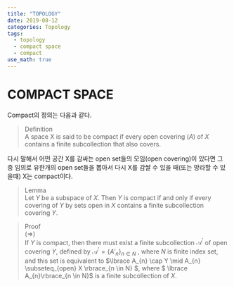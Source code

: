 ```yaml
---
title: "TOPOLOGY"
date: 2019-08-12
categories: Topology
tags:
  - topology
  - compact space
  - compact
use_math: true
---
```


# COMPACT SPACE

Compact의 정의는 다음과 같다.

>Definition<br>
>A space X is said to be compact if every open covering $\mathcal(A)$ of $X$ contains a finite subcollection that also covers.<br>

다시 말해서 어떤 공간 X를 감싸는 open set들의 모임(open covering)이 있다면 그 중 임의로 유한개의 open set들을 뽑아서 다시 X를 감쌀 수 있을 때(또는 망라할 수 있을때) X는 compact이다.

>Lemma<br>
>Let $Y$ be a subspace of $X$. Then $Y$ is compact if and only if every covering of $Y$ by sets open in $X$ contains a finite subcollection covering $Y$.

>Proof<br>
> $(\Rightarrow)$ <br>
> If $Y$ is compact, then there must exist a finite subcollection $\mathcal{A}^{'}$ of open covering $Y$, defined by $\mathcal{A}^{'} = \lbrace A'_{n} \rbrace_{n \in N}$ , where $N$ is finite index set, and this set is equivalent to $\lbrace A_{n} \cap Y \mid A_{n} \subseteq_{open} X \rbrace_{n \in N} $, where $ \lbrace A_{n}\rbrace_{n \in N}$ is a finite subcollection of $X$.

